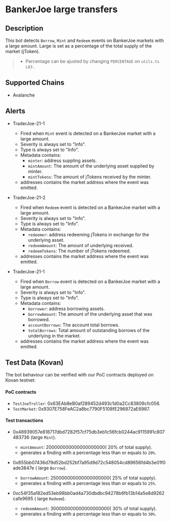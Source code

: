 # BankerJoe large transfers

## Description

This bot detects `Borrow`, `Mint` and `Redeem` events on BankerJoe markets with a large amount.
Large is set as a percentage of the total supply of the market (jToken).

> - Percentage can be ajusted by changing `PERCENTAGE` on `utils.ts L03` .

## Supported Chains

- Avalanche

## Alerts

- TraderJoe-21-1

  - Fired when `Mint` event is detected on a BankerJoe market with a large amount.
  - Severity is always set to "Info".
  - Type is always set to "Info".
  - Metadata contains:
    - `minter`: address suppling assets.
    - `mintAmount`: The amount of the underlying asset supplied by minter.
    - `mintTokens`: The amount of jTokens received by the minter.
  - addresses contains the market address where the event was emitted.

- TraderJoe-21-2

  - Fired when `Redeem` event is detected on a BankerJoe market with a large amount.
  - Severity is always set to "Info".
  - Type is always set to "Info".
  - Metadata contains:
    - `redeemer`: address redeeming jTokens in exchange for the underlying asset.
    - `redeemAmount`: The amount of underlying received.
    - `redeemTokens`: The number of jTokens redeemed.
  - addresses contains the market address where the event was emitted.

- TraderJoe-21-1

  - Fired when `Borrow` event is detected on a BankerJoe market with a large amount.
  - Severity is always set to "Info".
  - Type is always set to "Info".
  - Metadata contains:
    - `borrower`: address borrowing assets.
    - `borrowAmount`: The amount of the underlying asset that was borrowed.
    - `accountBorrows`: The account total borrows.
    - `totalBorrows`: Total amount of outstanding borrows of the underlying in the market.
  - addresses contains the market address where the event was emitted.

## Test Data (Kovan)

The bot behaviour can be verified with our PoC contracts deployed on Kovan testnet:

#### PoC contracts

- `TestJoeTroller`: 0x63EAb8eB0af289452d493c1d0a2Cc83809cfc056.
- `TestMarket`: 0x9307E758FeAC2a8bc7790F5108fE296872aE6987.

#### Test transactions

- 0x48939057e818717dbd7282f57cf75db3eb1c56fcb0244ac9115991c807483736 (large `Mint`).

  - `mintAmount`: 200000000000000000000( 20% of total supply).
  - generates a finding with a percentage less than or equals to `20%`.

- 0x855bb07436d79d52bd252bf7a95d9d72c548054cd89656fd4b3e01f0ade3847e ( large `Borrow`).

  - `borrowAmount`: 250000000000000000000( 25% of total supply).
  - generates a finding with a percentage less than or equals to `25%`.

- 0xc54f35a182ed53eb98bb0ad4a730dbdbc94278b6fb13b14a5e8d9262cafe9695 ( large `Redeem`).

  - `redeemAmount`: 300000000000000000000( 30% of total supply).
  - generates a finding with a percentage less than or equals to `30%`.
